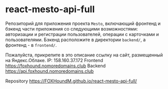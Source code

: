 # react-mesto-api-full

Репозиторий для приложения проекта `Mesto`, включающий фронтенд и бэкенд части приложения со следующими возможностями:
авторизации и регистрации пользователей, операции с карточками и пользователями. Бэкенд расположите в
директории `backend/`, а фронтенд - в `frontend/`.

Пожалуйста, прикрепите в это описание ссылку на сайт, размещенный на Яндекс.Облаке.
IP: 158.160.37.172
Frontend https://foxhound.nomoredomains.club
Backend https://api.foxhound.nomoredomains.club

Repository https://FOXHoundM.github.io/react-mesto-api-full/
